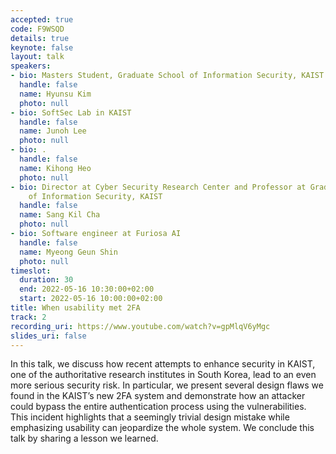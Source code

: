 ```yaml
---
accepted: true
code: F9WSQD
details: true
keynote: false
layout: talk
speakers:
- bio: Masters Student, Graduate School of Information Security, KAIST
  handle: false
  name: Hyunsu Kim
  photo: null
- bio: SoftSec Lab in KAIST
  handle: false
  name: Junoh Lee
  photo: null
- bio: .
  handle: false
  name: Kihong Heo
  photo: null
- bio: Director at Cyber Security Research Center and Professor at Graduate School
    of Information Security, KAIST
  handle: false
  name: Sang Kil Cha
  photo: null
- bio: Software engineer at Furiosa AI
  handle: false
  name: Myeong Geun Shin
  photo: null
timeslot:
  duration: 30
  end: 2022-05-16 10:30:00+02:00
  start: 2022-05-16 10:00:00+02:00
title: When usability met 2FA
track: 2
recording_uri: https://www.youtube.com/watch?v=gpMlqV6yMgc
slides_uri: false
---
```


In this talk, we discuss how recent attempts to enhance security in KAIST, one of the authoritative research institutes in South Korea, lead to an even more serious security risk.
In particular, we present several design flaws we found in the KAIST’s new 2FA system and demonstrate how an attacker could bypass the entire authentication process using the vulnerabilities.
This incident highlights that a seemingly trivial design mistake while emphasizing usability can jeopardize the whole system.
We conclude this talk by sharing a lesson we learned.